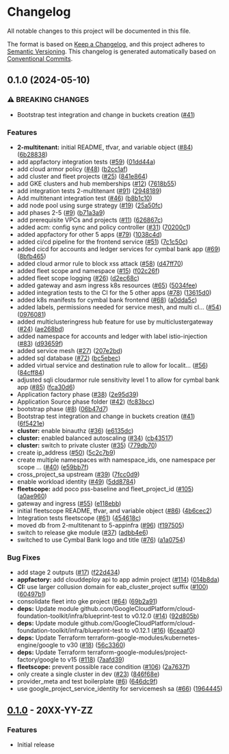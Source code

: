 # Changelog

All notable changes to this project will be documented in this file.

The format is based on
[Keep a Changelog](https://keepachangelog.com/en/1.0.0/),
and this project adheres to
[Semantic Versioning](https://semver.org/spec/v2.0.0.html).
This changelog is generated automatically based on [Conventional Commits](https://www.conventionalcommits.org/en/v1.0.0/).

## 0.1.0 (2024-05-10)


### ⚠ BREAKING CHANGES

* Bootstrap test integration and change in buckets creation ([#41](https://github.com/GoogleCloudPlatform/terraform-google-enterprise-application/issues/41))

### Features

* **2-multitenant:** initial README, tfvar, and variable object ([#84](https://github.com/GoogleCloudPlatform/terraform-google-enterprise-application/issues/84)) ([6b28838](https://github.com/GoogleCloudPlatform/terraform-google-enterprise-application/commit/6b28838ac414dd86ad3109affd93adcffd173872))
* add appfactory integration tests ([#59](https://github.com/GoogleCloudPlatform/terraform-google-enterprise-application/issues/59)) ([01dd44a](https://github.com/GoogleCloudPlatform/terraform-google-enterprise-application/commit/01dd44abae4b4d5e12ce5d440fcc3e04b0a1aaae))
* add cloud armor policy ([#48](https://github.com/GoogleCloudPlatform/terraform-google-enterprise-application/issues/48)) ([b2cc1af](https://github.com/GoogleCloudPlatform/terraform-google-enterprise-application/commit/b2cc1af3ad3dd20db4700e8138bf9783cdda7f64))
* add cluster and fleet projects ([#25](https://github.com/GoogleCloudPlatform/terraform-google-enterprise-application/issues/25)) ([841e864](https://github.com/GoogleCloudPlatform/terraform-google-enterprise-application/commit/841e864dee434eb50f49e099c7808073b497da58))
* add GKE clusters and hub memberships ([#12](https://github.com/GoogleCloudPlatform/terraform-google-enterprise-application/issues/12)) ([7618b55](https://github.com/GoogleCloudPlatform/terraform-google-enterprise-application/commit/7618b55e3f7069c9d02baebecaa19afeab3c497c))
* add integration tests 2-multitenant ([#91](https://github.com/GoogleCloudPlatform/terraform-google-enterprise-application/issues/91)) ([2948189](https://github.com/GoogleCloudPlatform/terraform-google-enterprise-application/commit/2948189a02b6e7e014c94b55c45da18cdfa75019))
* Add multitenant integration test ([#46](https://github.com/GoogleCloudPlatform/terraform-google-enterprise-application/issues/46)) ([b8b1c10](https://github.com/GoogleCloudPlatform/terraform-google-enterprise-application/commit/b8b1c10915e2d69cb4d6e62668e9ee4df30998e0))
* add node pool using surge strategy ([#19](https://github.com/GoogleCloudPlatform/terraform-google-enterprise-application/issues/19)) ([25a50fc](https://github.com/GoogleCloudPlatform/terraform-google-enterprise-application/commit/25a50fce2177d2ca3bda2def89a7460607ae38d7))
* add phases 2-5 ([#9](https://github.com/GoogleCloudPlatform/terraform-google-enterprise-application/issues/9)) ([b71a3a9](https://github.com/GoogleCloudPlatform/terraform-google-enterprise-application/commit/b71a3a951eac9b0321134f085762ff1e83d9050a))
* add prerequisite VPCs and projects ([#11](https://github.com/GoogleCloudPlatform/terraform-google-enterprise-application/issues/11)) ([626867c](https://github.com/GoogleCloudPlatform/terraform-google-enterprise-application/commit/626867c51f88f4a066fa0250b85c426f98563635))
* added acm: config sync and policy controller ([#31](https://github.com/GoogleCloudPlatform/terraform-google-enterprise-application/issues/31)) ([70200c1](https://github.com/GoogleCloudPlatform/terraform-google-enterprise-application/commit/70200c191b03d08aea362bfbbc4dcd6d8d78bcad))
* added appfactory for other 5 apps ([#79](https://github.com/GoogleCloudPlatform/terraform-google-enterprise-application/issues/79)) ([1038c4d](https://github.com/GoogleCloudPlatform/terraform-google-enterprise-application/commit/1038c4d5a3568acba92daaf551e264e49881d237))
* added ci/cd pipeline for the frontend service ([#51](https://github.com/GoogleCloudPlatform/terraform-google-enterprise-application/issues/51)) ([7c1c50c](https://github.com/GoogleCloudPlatform/terraform-google-enterprise-application/commit/7c1c50cc6b979abb6b1c9da0be796553e96cf663))
* added cicd for accounts and ledger services for cymbal bank app ([#69](https://github.com/GoogleCloudPlatform/terraform-google-enterprise-application/issues/69)) ([8bfb465](https://github.com/GoogleCloudPlatform/terraform-google-enterprise-application/commit/8bfb465c4038bcd47058e0b4f3b0ed0bf41776dc))
* added cloud armor rule to block xss attack ([#58](https://github.com/GoogleCloudPlatform/terraform-google-enterprise-application/issues/58)) ([d47ff70](https://github.com/GoogleCloudPlatform/terraform-google-enterprise-application/commit/d47ff709ae62843176b9eb2512d02271d655d7f1))
* added fleet scope and namespace ([#15](https://github.com/GoogleCloudPlatform/terraform-google-enterprise-application/issues/15)) ([f02c26f](https://github.com/GoogleCloudPlatform/terraform-google-enterprise-application/commit/f02c26f1f5db55439747fc15e2109f62243040ca))
* added fleet scope logging ([#26](https://github.com/GoogleCloudPlatform/terraform-google-enterprise-application/issues/26)) ([d2ec68c](https://github.com/GoogleCloudPlatform/terraform-google-enterprise-application/commit/d2ec68c185702a33ed5612468e984f2ad2cbc035))
* added gateway and asm ingress k8s resources ([#65](https://github.com/GoogleCloudPlatform/terraform-google-enterprise-application/issues/65)) ([5034fee](https://github.com/GoogleCloudPlatform/terraform-google-enterprise-application/commit/5034fee639b8f2586bafea9b63f5245d24d6d939))
* added integration tests to the CI for the 5 other apps ([#78](https://github.com/GoogleCloudPlatform/terraform-google-enterprise-application/issues/78)) ([13615d0](https://github.com/GoogleCloudPlatform/terraform-google-enterprise-application/commit/13615d09e25b7b66d5dd68e9f3e2e489c8855c1e))
* added k8s manifests for cymbal bank frontend ([#68](https://github.com/GoogleCloudPlatform/terraform-google-enterprise-application/issues/68)) ([a0dda5c](https://github.com/GoogleCloudPlatform/terraform-google-enterprise-application/commit/a0dda5cec8c4160ea635f9f0b548d72a84e38aaf))
* added labels, permissions needed for service mesh, and multi cl… ([#54](https://github.com/GoogleCloudPlatform/terraform-google-enterprise-application/issues/54)) ([0976081](https://github.com/GoogleCloudPlatform/terraform-google-enterprise-application/commit/097608112a08aae52a8b25e6a095d0acbb17b194))
* added multiclusteringress hub feature for use by multiclustergateway ([#24](https://github.com/GoogleCloudPlatform/terraform-google-enterprise-application/issues/24)) ([ae268bd](https://github.com/GoogleCloudPlatform/terraform-google-enterprise-application/commit/ae268bdbe17b7d59d80ee7954d5dc8a12b72d3e3))
* added namespace for accounts and ledger with label istio-injection ([#83](https://github.com/GoogleCloudPlatform/terraform-google-enterprise-application/issues/83)) ([d93659f](https://github.com/GoogleCloudPlatform/terraform-google-enterprise-application/commit/d93659fff8fe240e1882bc974fbf43ba20869bef))
* added service mesh ([#27](https://github.com/GoogleCloudPlatform/terraform-google-enterprise-application/issues/27)) ([207e2bd](https://github.com/GoogleCloudPlatform/terraform-google-enterprise-application/commit/207e2bd0891de5297c0fe33229864508bf98409e))
* added sql database ([#72](https://github.com/GoogleCloudPlatform/terraform-google-enterprise-application/issues/72)) ([bc5ebec](https://github.com/GoogleCloudPlatform/terraform-google-enterprise-application/commit/bc5ebecaa8d55580311915f94d5e9233f90af1be))
* added virtual service and destination rule to allow for localit… ([#56](https://github.com/GoogleCloudPlatform/terraform-google-enterprise-application/issues/56)) ([84cff84](https://github.com/GoogleCloudPlatform/terraform-google-enterprise-application/commit/84cff84a1b9c0325e034d7b769590737c7641d50))
* adjusted sqli cloudarmor rule sensitivity level 1 to allow for cymbal bank app ([#85](https://github.com/GoogleCloudPlatform/terraform-google-enterprise-application/issues/85)) ([fca30d6](https://github.com/GoogleCloudPlatform/terraform-google-enterprise-application/commit/fca30d6504e9ebc781157a865d2e26609c7a2512))
* Application factory phase ([#38](https://github.com/GoogleCloudPlatform/terraform-google-enterprise-application/issues/38)) ([2e95d39](https://github.com/GoogleCloudPlatform/terraform-google-enterprise-application/commit/2e95d39de98ef7a4c3e4ed97616e3891491dabf5))
* Application Source phase folder ([#42](https://github.com/GoogleCloudPlatform/terraform-google-enterprise-application/issues/42)) ([fc83bcc](https://github.com/GoogleCloudPlatform/terraform-google-enterprise-application/commit/fc83bcc2b7a50242f625f0417397714b2e0b7a83))
* bootstrap phase ([#8](https://github.com/GoogleCloudPlatform/terraform-google-enterprise-application/issues/8)) ([06b47d7](https://github.com/GoogleCloudPlatform/terraform-google-enterprise-application/commit/06b47d7e8c0bb82d7a60a2b74b8888a5f45f575b))
* Bootstrap test integration and change in buckets creation ([#41](https://github.com/GoogleCloudPlatform/terraform-google-enterprise-application/issues/41)) ([6f5421e](https://github.com/GoogleCloudPlatform/terraform-google-enterprise-application/commit/6f5421eb4c99a0441ea081189814e7658192acc1))
* **cluster:** enable binauthz ([#36](https://github.com/GoogleCloudPlatform/terraform-google-enterprise-application/issues/36)) ([e6135dc](https://github.com/GoogleCloudPlatform/terraform-google-enterprise-application/commit/e6135dc6ace4dbc786801552f403f46e84f26f4b))
* **cluster:** enabled balanced autoscaling ([#34](https://github.com/GoogleCloudPlatform/terraform-google-enterprise-application/issues/34)) ([cb43517](https://github.com/GoogleCloudPlatform/terraform-google-enterprise-application/commit/cb435173d8b28a7f53b0918e825699aa1e459830))
* **cluster:** switch to private cluster ([#35](https://github.com/GoogleCloudPlatform/terraform-google-enterprise-application/issues/35)) ([779db70](https://github.com/GoogleCloudPlatform/terraform-google-enterprise-application/commit/779db70652cf2a2ab87b2d4efe0b50c9e92778ac))
* create ip_address ([#50](https://github.com/GoogleCloudPlatform/terraform-google-enterprise-application/issues/50)) ([5c2c7b9](https://github.com/GoogleCloudPlatform/terraform-google-enterprise-application/commit/5c2c7b944aa4c34670c86f45a4f5d0a7e54c5c2e))
* create multiple namespaces with namespace_ids, one namespace per scope … ([#40](https://github.com/GoogleCloudPlatform/terraform-google-enterprise-application/issues/40)) ([e59bb7f](https://github.com/GoogleCloudPlatform/terraform-google-enterprise-application/commit/e59bb7ffe99a670f555a39c59f039678bd7f83f4))
* cross_project_sa upstream ([#39](https://github.com/GoogleCloudPlatform/terraform-google-enterprise-application/issues/39)) ([7fcc0d9](https://github.com/GoogleCloudPlatform/terraform-google-enterprise-application/commit/7fcc0d97f9f5dbaa7dc04b13c06546e904672dea))
* enable workload identity ([#49](https://github.com/GoogleCloudPlatform/terraform-google-enterprise-application/issues/49)) ([5dd8784](https://github.com/GoogleCloudPlatform/terraform-google-enterprise-application/commit/5dd8784124b0e0977fe00696da94f894c3554296))
* **fleetscope:** add poco pss-baseline and fleet_project_id ([#105](https://github.com/GoogleCloudPlatform/terraform-google-enterprise-application/issues/105)) ([a0ae960](https://github.com/GoogleCloudPlatform/terraform-google-enterprise-application/commit/a0ae9609b04f5f273c4432314a72d6cb0f668be5))
* gateway and ingress ([#55](https://github.com/GoogleCloudPlatform/terraform-google-enterprise-application/issues/55)) ([e118ebb](https://github.com/GoogleCloudPlatform/terraform-google-enterprise-application/commit/e118ebb72a5ccefd3a1025c4c1b9ff2fcee064dc))
* initial fleetscope README, tfvar, and variable object ([#86](https://github.com/GoogleCloudPlatform/terraform-google-enterprise-application/issues/86)) ([4b6cec2](https://github.com/GoogleCloudPlatform/terraform-google-enterprise-application/commit/4b6cec222ef13720399187de78feff4510ca3d52))
* Integration tests fleetscope ([#61](https://github.com/GoogleCloudPlatform/terraform-google-enterprise-application/issues/61)) ([454618c](https://github.com/GoogleCloudPlatform/terraform-google-enterprise-application/commit/454618cb58989383332c6e913da5cd1907a2d556))
* moved db from 2-multitenant to 5-appinfra ([#96](https://github.com/GoogleCloudPlatform/terraform-google-enterprise-application/issues/96)) ([f197505](https://github.com/GoogleCloudPlatform/terraform-google-enterprise-application/commit/f197505bea6ae6cb91d5c3d6261c4f7ff72bbd4e))
* switch to release gke module ([#37](https://github.com/GoogleCloudPlatform/terraform-google-enterprise-application/issues/37)) ([adbb4e6](https://github.com/GoogleCloudPlatform/terraform-google-enterprise-application/commit/adbb4e6925f42344941219575acafb51e298e4c7))
* switched to use Cymbal Bank logo and title ([#76](https://github.com/GoogleCloudPlatform/terraform-google-enterprise-application/issues/76)) ([a1a0754](https://github.com/GoogleCloudPlatform/terraform-google-enterprise-application/commit/a1a0754dcfb70472e36839472de79fc584e800a1))


### Bug Fixes

* add stage 2 outputs ([#17](https://github.com/GoogleCloudPlatform/terraform-google-enterprise-application/issues/17)) ([f22d434](https://github.com/GoogleCloudPlatform/terraform-google-enterprise-application/commit/f22d434b05c74872a3fc9c1f4530c51bf8c94b2c))
* **appfactory:** add clouddeploy api to app admin project ([#114](https://github.com/GoogleCloudPlatform/terraform-google-enterprise-application/issues/114)) ([014b8da](https://github.com/GoogleCloudPlatform/terraform-google-enterprise-application/commit/014b8da9998d62f99de6759e1d09623ea70bfd83))
* **CI:** use larger collusion domain for eab_cluster_project suffix ([#100](https://github.com/GoogleCloudPlatform/terraform-google-enterprise-application/issues/100)) ([60497b1](https://github.com/GoogleCloudPlatform/terraform-google-enterprise-application/commit/60497b17bb76d7aee3740f8f92a153c2bcc7fbee))
* consolidate fleet into gke project ([#64](https://github.com/GoogleCloudPlatform/terraform-google-enterprise-application/issues/64)) ([69b2a91](https://github.com/GoogleCloudPlatform/terraform-google-enterprise-application/commit/69b2a9108c2d38dfd1a9a9b4bc560e318fe7b37c))
* **deps:** Update module github.com/GoogleCloudPlatform/cloud-foundation-toolkit/infra/blueprint-test to v0.12.0 ([#14](https://github.com/GoogleCloudPlatform/terraform-google-enterprise-application/issues/14)) ([92d805b](https://github.com/GoogleCloudPlatform/terraform-google-enterprise-application/commit/92d805b23c35b19c60989d12ec7b9bc0084392d2))
* **deps:** Update module github.com/GoogleCloudPlatform/cloud-foundation-toolkit/infra/blueprint-test to v0.12.1 ([#16](https://github.com/GoogleCloudPlatform/terraform-google-enterprise-application/issues/16)) ([6ceaaf0](https://github.com/GoogleCloudPlatform/terraform-google-enterprise-application/commit/6ceaaf0f360a3a50f79adc5181739384fbe1d57d))
* **deps:** Update Terraform terraform-google-modules/kubernetes-engine/google to v30 ([#18](https://github.com/GoogleCloudPlatform/terraform-google-enterprise-application/issues/18)) ([56c3360](https://github.com/GoogleCloudPlatform/terraform-google-enterprise-application/commit/56c3360788af251d30a75c2e7cacf4c8d3b075db))
* **deps:** Update Terraform terraform-google-modules/project-factory/google to v15 ([#118](https://github.com/GoogleCloudPlatform/terraform-google-enterprise-application/issues/118)) ([7aafd39](https://github.com/GoogleCloudPlatform/terraform-google-enterprise-application/commit/7aafd39dcf02b46a75bd7cfd7f9e7bd74bfee7e4))
* **fleetscope:** prevent possible race condition ([#106](https://github.com/GoogleCloudPlatform/terraform-google-enterprise-application/issues/106)) ([2a7637f](https://github.com/GoogleCloudPlatform/terraform-google-enterprise-application/commit/2a7637f3af38e21a17ff18ac61efc0d72a722ab7))
* only create a single cluster in dev ([#23](https://github.com/GoogleCloudPlatform/terraform-google-enterprise-application/issues/23)) ([846f68e](https://github.com/GoogleCloudPlatform/terraform-google-enterprise-application/commit/846f68e928bd6ff640a807bc7de4269d624a2588))
* provider_meta and test boilerplate ([#6](https://github.com/GoogleCloudPlatform/terraform-google-enterprise-application/issues/6)) ([646dc9f](https://github.com/GoogleCloudPlatform/terraform-google-enterprise-application/commit/646dc9fe3029087cbd0ba65a527717b5bc0dedbd))
* use google_project_service_identity for servicemesh sa ([#66](https://github.com/GoogleCloudPlatform/terraform-google-enterprise-application/issues/66)) ([1964445](https://github.com/GoogleCloudPlatform/terraform-google-enterprise-application/commit/196444554d1045df2bd3dfa24d597e48543f1672))

## [0.1.0](https://github.com/terraform-google-modules/terraform-google-enterprise-application/releases/tag/v0.1.0) - 20XX-YY-ZZ

### Features

- Initial release

[0.1.0]: https://github.com/terraform-google-modules/terraform-google-enterprise-application/releases/tag/v0.1.0
